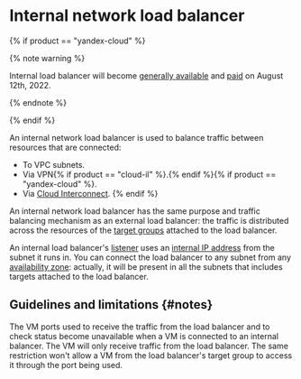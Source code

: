 # Internal network load balancer

{% if product == "yandex-cloud" %}

{% note warning %}

Internal load balancer will become [generally available](../../overview/concepts/launch-stages.md) and [paid](../pricing.md) on August 12th, 2022.

{% endnote %}

{% endif %}

An internal network load balancer is used to balance traffic between resources that are connected:

* To VPC subnets.
* Via VPN{% if product == "cloud-il" %}.{% endif %}{% if product == "yandex-cloud" %}.
* Via [Cloud Interconnect](../../interconnect/concepts/index.md).
   {% endif %}

An internal network load balancer has the same purpose and traffic balancing mechanism as an external load balancer: the traffic is distributed across the resources of the [target groups](target-resources.md) attached to the load balancer.

An internal load balancer's [listener](listener.md) uses an [internal IP address](../../vpc/concepts/address.md) from the subnet it runs in. You can connect the load balancer to any subnet from any [availability zone](../../overview/concepts/geo-scope.md): actually, it will be present in all the subnets that includes targets attached to the load balancer.

## Guidelines and limitations {#notes}

The VM ports used to receive the traffic from the load balancer and to check status become unavailable when a VM is connected to an internal balancer. The VM will only receive traffic from the load balancer. The same restriction won't allow a VM from the load balancer's target group to access it through the port being used.

